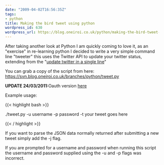 ```yaml
---
date: "2009-04-02T16:56:35Z"
tags:
- python
title: Making the bird tweet using python
wordpress_id: 630
wordpress_url: https://blog.oneiroi.co.uk/python/making-the-bird-tweet-using-python
---
```

After taking another look at Python I am quickly coming to love it, as an "exercise" in re-learning python I decided to write a very simple command line "tweeter" this uses the Twitter API to update your twitter status, extending from the "<a href="https://blog.oneiroi.co.uk/linux/update-twitter-in-a-single-line">update twitter in a single line</a>"

You can grab a copy of the script from here: <a href="https://svn.blog.oneiroi.co.uk/branches/python/tweet.py">https://svn.blog.oneiroi.co.uk/branches/python/tweet.py</a>

<strong>UPDATE 24/03/2011:</strong>Oauth version <a href="https://github.com/Oneiroi/nagios_addons/blob/master/twitter/nagios_bot.py">here</a>

Example usage:

{{< highlight bash >}}


./tweet.py -u username -p password -t your tweet goes here


{{< / highlight >}}

If you want to parse the JSON data normally returned after submitting a new tweet simply add the -j flag.

If you are prompted for a username and password when running this script the username and password supplied using the -u and -p flags was incorrect.






